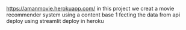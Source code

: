 https://amanmovie.herokuapp.com/
in this project we creat a movie recommender system using a content base
1 fecting the data from api
deploy using streamlit
deploy in heroku
